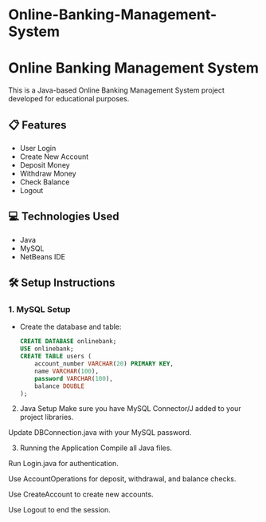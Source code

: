# Online-Banking-Management-System

# Online Banking Management System

This is a Java-based Online Banking Management System project developed for educational purposes.

## 📋 Features
- User Login
- Create New Account
- Deposit Money
- Withdraw Money
- Check Balance
- Logout

## 💻 Technologies Used
- Java
- MySQL
- NetBeans IDE

## 🛠️ Setup Instructions

### 1. MySQL Setup
- Create the database and table:
  ```sql
  CREATE DATABASE onlinebank;
  USE onlinebank;
  CREATE TABLE users (
      account_number VARCHAR(20) PRIMARY KEY,
      name VARCHAR(100),
      password VARCHAR(100),
      balance DOUBLE
  );
2. Java Setup
Make sure you have MySQL Connector/J added to your project libraries.

Update DBConnection.java with your MySQL password.

3. Running the Application
Compile all Java files.

Run Login.java for authentication.

Use AccountOperations for deposit, withdrawal, and balance checks.

Use CreateAccount to create new accounts.

Use Logout to end the session.
